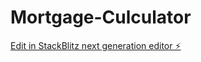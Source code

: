# Mortgage-Culculator

[Edit in StackBlitz next generation editor ⚡️](https://stackblitz.com/~/github.com/frankliu8213/Mortgage-Culculator)